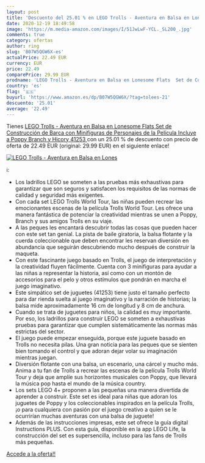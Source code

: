 ```yaml
---
layout: post
title: 'Descuento del 25.01 % en LEGO Trolls - Aventura en Balsa en Lones'
date: 2020-12-19 18:49:58
image: 'https://m.media-amazon.com/images/I/51JwLwF-YCL._SL200_.jpg'
comments: true
category: ofertas
author: ring
slug: 'B07W5QGW6X-es'
actualPrice: 22.49 EUR
currency: EUR
price: 22.49
comparePrice: 29.99 EUR
prodname: 'LEGO Trolls - Aventura en Balsa en Lonesome Flats  Set de Construcción de Barca con Minifiguras de Personajes de la Película  Incluye a Poppy  Branch y Hicory  41253 '
country: 'es'
flag: '🇪🇸'
buyurl: 'https://www.amazon.es/dp/B07W5QGW6X/?tag=tolees-21'
descuento: '25.01'
average: '22.49'
---
```


Tienes [LEGO Trolls - Aventura en Balsa en Lonesome Flats  Set de Construcción de Barca con Minifiguras de Personajes de la Película  Incluye a Poppy  Branch y Hicory  41253 ](https://www.amazon.es/dp/B07W5QGW6X/?tag=tolees-21) con un 25.01 % de descuento con precio de oferta de 22.49 EUR (original: 29.99 EUR) en el siguiente enlace!

[![LEGO Trolls - Aventura en Balsa en Lones](https://m.media-amazon.com/images/I/51JwLwF-YCL._SL200_.jpg)](https://www.amazon.es/dp/B07W5QGW6X/?tag=tolees-21)

ℹ️:

- Los ladrillos LEGO se someten a las pruebas más exhaustivas para garantizar que son seguros y satisfacen los requisitos de las normas de calidad y seguridad más exigentes.
- Con cada set LEGO Trolls World Tour, las niñas pueden recrear las emocionantes escenas de la película Trolls World Tour. Les ofrece una manera fantástica de potenciar la creatividad mientras se unen a Poppy, Branch y sus amigos Trolls en su viaje.
- A las peques les encantará descubrir todas las cosas que pueden hacer con este set tan genial. La pista de baile giratoria, la balsa flotante y la cuerda coleccionable que deben encontrar les reservan diversión en abundancia que seguirán descubriendo mucho después de construir la maqueta.
- Con este fascinante juego basado en Trolls, el juego de interpretación y la creatividad fluyen fácilmente. Cuenta con 3 minifiguras para ayudar a las niñas a representar la historia, así como con un montón de accesorios para el pelo y otros estímulos que pondrán en marcha el juego imaginativo.
- Este simpático set de juguetes (41253) tiene justo el tamaño perfecto para dar rienda suelta al juego imaginativo y la narración de historias; la balsa mide aproximadamente 16 cm de longitud y 8 cm de anchura.
- Cuando se trata de juguetes para niños, la calidad es muy importante. Por eso, los ladrillos para construir LEGO se someten a exhaustivas pruebas para garantizar que cumplen sistemáticamente las normas más estrictas del sector.
- El juego puede empezar enseguida, porque este juguete basado en Trolls no necesita pilas. Una gran noticia para las peques que se sienten bien tomando el control y que adoran dejar volar su imaginación mientras juegan.
- Diversión flotante con una balsa, un escenario, una cárcel y mucho más. Anima a tu fan de Trolls a recrear las escenas de la película Trolls World Tour y deja que amplíe sus horizontes musicales con Poppy, que llevará la música pop hasta el mundo de la música country.
- Los sets LEGO 4+ proponen a las pequeñas una manera divertida de aprender a construir. Este set es ideal para niñas que adoran los juguetes de Poppy y los coleccionables inspirados en la película Trolls, ¡o para cualquiera con pasión por el juego creativo a quien se le ocurrirían muchas aventuras con una balsa de juguete!
- Además de las instrucciones impresas, este set ofrece la guía digital Instructions PLUS. Con esta guía, disponible en la app LEGO Life, la construcción del set es supersencilla, incluso para las fans de Trolls más pequeñas.

[Accede a la oferta!!](https://www.amazon.es/dp/B07W5QGW6X/?tag=tolees-21)
